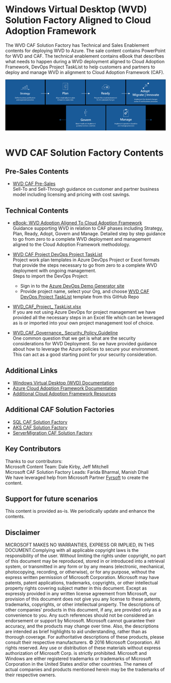 # Windows Virtual Desktop (WVD) Solution Factory Aligned to Cloud Adoption Framework # 
The WVD CAF Solution Factory has Technical and Sales Enablement contents for deploying WVD to Azure. The sale content contains PowerPoint for WVD and CAF. The technical enablement contains eBook that describes what needs to happen during a WVD deployment aligned to Cloud Adoption Framework, DevOps Project TaskList to  help customers and partners to deploy and manage WVD in alignment to Cloud Adoption Framework (CAF).  

 ![CAF](https://github.com/faridabharmal/WVD_CAF_SolutionFactory/blob/master/TechnicalEnablement/CAF.png)

# WVD CAF Solution Factory Contents

## Pre-Sales Contents    
 * [WVD CAF Pre-Sales](/SalesEnablement/)   
   Sell-To and Sell-Through guidance on customer and partner business model including licensing and pricing with cost savings.


## Technical Contents  
*  [eBook: WVD Adoption Aligned To Cloud Adoption Framework](/TechnicalEnablement/eBook_WVD_Adoption_Aligned_To_Cloud_Adoption_Framework.docx)  
   Guidance supporting WVD in relation to CAF phases including Strategy, Plan, Ready, Adopt, Govern and Manage. Detailed step by step guidance to go from zero to a complete WVD deployment and management aligned to the Cloud Adoption Framework methodology.  

*  [WVD CAF Project DevOps Project TaskList](/TechnicalEnablement/WVD_CAF_DevOps_Project_TaskList.zip)  
    Project work plan templates in Azure DevOps Project or Excel formats that provide the steps necessary to go from zero to a complete WVD deployment with ongoing management.   
    Steps to import the DevOps Project:  
    * Sign in to the [Azure DevOps Demo Generator site](https://azuredevopsdemogenerator.azurewebsites.net/)  
    * Provide project name, select your Org, and choose [WVD CAF DevOps Project TaskList](/TechnicalEnablement/WVD_CAF_DevOps_Project_TaskList.zip) template from this GitHub Repo 

*  [WVD_CAF_Project_ TaskList.xlsx](/TechnicalEnablement/WVD_CAF_Project_TaskList.xlsx)  
   If you are not using Azure DevOps for project management we have provided all the necessary steps in an Excel file which can be leveraged as is or imported into your own project management tool of choice.  

 *  [WVD_CAF_Governance_ Security_Policy_Guideline](/TechnicalEnablement/WVD_CAF_Governance_Security_Policy_Guideline.docx)  
   One common question that we get is what are the security considerations for WVD Deployment. So we have provided guidance about how to leverage the Azure policies to secure your environment. This can act as a good starting point for your security consideration.  

## Additional Links
 * [Windows Virtual Desktop (WVD) Documentation](https://docs.microsoft.com/en-us/azure/virtual-desktop/overview) 
 * [Azure Cloud Adoption Framework Documentation](https://azure.microsoft.com/en-us/cloud-adoption-framework)  
 * [Additional Cloud Adoption Framework Resources](https://www.microsoft.com/azure/partners/b/enable/cloud-adoption-framework)  
 
 ## Additional CAF Solution Factories
 * [SQL CAF Solution Factory](https://github.com/Azure/SQL_CAF_SolutionFactory)
 * [AKS CAF Solution Factory](https://github.com/Azure/AKS_CAF_SolutionFactory)
 * [ServerMigration CAF Solution Factory](https://github.com/Azure/ServerMigration_CAF_SolutionFactory)
 
## Key Contributors  
Thanks to our contributors:  
Microsoft Content Team: Dale Kirby, Jeff Mitchell   
Microsoft CAF Solution Factory Leads: Farida Bharmal, Manish Dhall  
We have leveraged help from Microsoft Partner [Fyrsoft](https://www.fyrsoft.com/) to create the content.  

## Support for future scenarios  
This content is provided as-is. We periodically update and enhance the contents. 

## Disclaimer  
MICROSOFT MAKES NO WARRANTIES, EXPRESS OR IMPLIED, IN THIS DOCUMENT.Complying with all applicable copyright laws is the responsibility of the user. Without limiting the rights under copyright, no part of this document may be reproduced, stored in or introduced into a retrieval system, or transmitted in any form or by any means (electronic, mechanical, photocopying, recording, or otherwise), or for any purpose, without the express written permission of Microsoft Corporation. Microsoft may have patents, patent applications, trademarks, copyrights, or other intellectual property rights covering subject matter in this document. Except as expressly provided in any written license agreement from Microsoft, our provision of this document does not give you any license to these patents, trademarks, copyrights, or other intellectual property. The descriptions of other companies’ products in this document, if any, are provided only as a convenience to you. Any such references should not be considered an endorsement or support by Microsoft. Microsoft cannot guarantee their accuracy, and the products may change over time. Also, the descriptions are intended as brief highlights to aid understanding, rather than as thorough coverage. For authoritative descriptions of these products, please consult their respective manufacturers. © 2016 Microsoft Corporation. All rights reserved. Any use or distribution of these materials without express authorization of Microsoft Corp. is strictly prohibited. Microsoft and Windows are either registered trademarks or trademarks of Microsoft Corporation in the United States and/or other countries. The names of actual companies and products mentioned herein may be the trademarks of their respective owners.  
